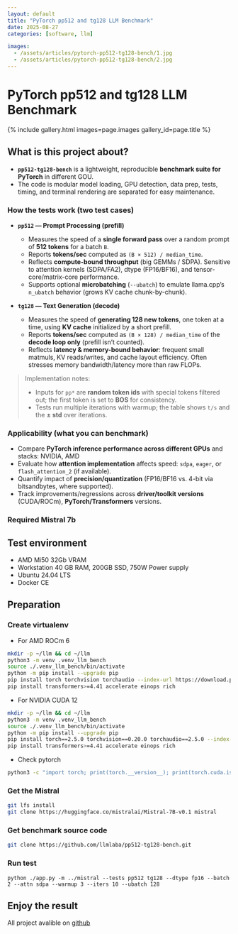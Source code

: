 ```yaml
---
layout: default
title: "PyTorch pp512 and tg128 LLM Benchmark"
date: 2025-08-27
categories: [software, llm]

images:
  - /assets/articles/pytorch-pp512-tg128-bench/1.jpg
  - /assets/articles/pytorch-pp512-tg128-bench/2.jpg
---
```


# PyTorch pp512 and tg128 LLM Benchmark

{% include gallery.html images=page.images gallery_id=page.title %}

## What is this project about?

- **`pp512-tg128-bench`** is a lightweight, reproducible **benchmark suite for PyTorch** in different GOU.   
- The code is modular model loading, GPU detection, data prep, tests, timing, and terminal rendering are separated for easy maintenance.

### How the tests work (two test cases)

- **`pp512` — Prompt Processing (prefill)**
  - Measures the speed of a **single forward pass** over a random prompt of **512 tokens** for a batch `B`.
  - Reports **tokens/sec** computed as `(B × 512) / median_time`.
  - Reflects **compute-bound throughput** (big GEMMs / SDPA). Sensitive to attention kernels (SDPA/FA2), dtype (FP16/BF16), and tensor-core/matrix-core performance.
  - Supports optional **microbatching** (`--ubatch`) to emulate llama.cpp’s `n_ubatch` behavior (grows KV cache chunk-by-chunk).

- **`tg128` — Text Generation (decode)**
  - Measures the speed of **generating 128 new tokens**, one token at a time, using **KV cache** initialized by a short prefill.
  - Reports **tokens/sec** computed as `(B × 128) / median_time` of the **decode loop only** (prefill isn’t counted).
  - Reflects **latency & memory-bound behavior**: frequent small matmuls, KV reads/writes, and cache layout efficiency. Often stresses memory bandwidth/latency more than raw FLOPs.

> Implementation notes:
> - Inputs for `pp*` are **random token ids** with special tokens filtered out; the first token is set to **BOS** for consistency.
> - Tests run multiple iterations with warmup; the table shows `t/s` and the **± std** over iterations.

### Applicability (what you can benchmark)

- Compare **PyTorch inference performance across different GPUs** and stacks: NVIDIA, AMD
- Evaluate how **attention implementation** affects speed: `sdpa`, `eager`, or `flash_attention_2` (if available).
- Quantify impact of **precision/quantization** (FP16/BF16 vs. 4-bit via bitsandbytes, where supported).
- Track improvements/regressions across **driver/toolkit versions** (CUDA/ROCm), **PyTorch/Transformers** versions.

### Required Mistral 7b

## Test environment 
- AMD Mi50 32Gb VRAM
- Workstation 40 GB RAM, 200GB SSD, 750W Power supply 
- Ubuntu 24.04 LTS
- Docker CE

## Preparation

### Create virtualenv
- For AMD ROCm 6

```bash
mkdir -p ~/llm && cd ~/llm
python3 -m venv .venv_llm_bench
source ./.venv_llm_bench/bin/activate
python -m pip install --upgrade pip
pip install torch torchvision torchaudio --index-url https://download.pytorch.org/whl/rocm6.0
pip install transformers>=4.41 accelerate einops rich
```

- For NVIDIA CUDA 12

```bash
mkdir -p ~/llm && cd ~/llm
python3 -m venv .venv_llm_bench
source ./.venv_llm_bench/bin/activate
python -m pip install --upgrade pip
pip install torch==2.5.0 torchvision==0.20.0 torchaudio==2.5.0 --index-url https://download.pytorch.org/whl/cu124
pip install transformers>=4.41 accelerate einops rich
```

- Check pytorch

```bash
python3 -c "import torch; print(torch.__version__); print(torch.cuda.is_available());print(torch.cuda.get_device_name(0));"
```

### Get the Mistral

```bash
git lfs install
git clone https://huggingface.co/mistralai/Mistral-7B-v0.1 mistral
```

### Get benchmark source code

```bash
git clone https://github.com/llmlaba/pp512-tg128-bench.git
```

### Run test

```
python ./app.py -m ../mistral --tests pp512 tg128 --dtype fp16 --batch 2 --attn sdpa --warmup 3 --iters 10 --ubatch 128
```

## Enjoy the result
All project avalible on [github](https://github.com/llmlaba/pp512-tg128-bench)
 
